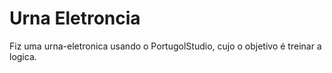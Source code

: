 # Urna Eletroncia
Fiz uma urna-eletronica usando o PortugolStudio, cujo o objetivo é treinar a logica.
